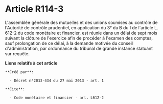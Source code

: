 # Article R114-3

L'assemblée générale des mutuelles et des unions soumises au contrôle de l'Autorité de contrôle prudentiel, en application du
3° du B du I de l'article L. 612-2 du code monétaire et financier, est réunie dans un délai de sept mois suivant la clôture
de l'exercice afin de procéder à l'examen des comptes, sauf prolongation de ce délai, à la demande motivée du conseil
d'administration, par ordonnance du tribunal de grande instance statuant sur requête.

**Liens relatifs à cet article**

	**Créé par**:

	  - Décret n°2013-434 du 27 mai 2013 - art. 1

	**Cite**:

	  - Code monétaire et financier - art. L612-2
